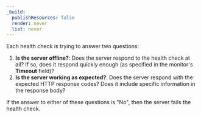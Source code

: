```yaml
---
_build:
  publishResources: false
  render: never
  list: never
---
```


Each health check is trying to answer two questions:

1. **Is the server offline?**: Does the server respond to the health check at all? If so, does it respond quickly enough (as specified in the monitor's **Timeout** field)?
2. **Is the server working as expected?**: Does the server respond with the expected HTTP response codes? Does it include specific information in the response body?

If the answer to either of these questions is "No", then the server fails the health check.